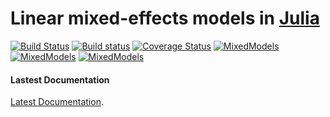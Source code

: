 # Linear mixed-effects models in [Julia](http://julialang.org)

[![Build Status](https://travis-ci.org/dmbates/MixedModels.jl.svg?branch=master)](https://travis-ci.org/dmbates/MixedModels.jl)
[![Build status](https://ci.appveyor.com/api/projects/status/lr3tqmbam8sw6714?svg=true)](https://ci.appveyor.com/project/dmbates/mixedmodels-jl)
[![Coverage Status](https://img.shields.io/coveralls/dmbates/MixedModels.jl.svg)](https://coveralls.io/r/dmbates/MixedModels.jl?branch=master)
[![MixedModels](http://pkg.julialang.org/badges/MixedModels_0.3.svg)](http://pkg.julialang.org/?pkg=MixedModels&ver=0.3)
[![MixedModels](http://pkg.julialang.org/badges/MixedModels_0.4.svg)](http://pkg.julialang.org/?pkg=MixedModels&ver=0.4)
[![MixedModels](http://pkg.julialang.org/badges/MixedModels_0.5.svg)](http://pkg.julialang.org/?pkg=MixedModels&ver=0.5)

#### Lastest Documentation

[Latest Documentation](http://dmbates.github.io/MixedModels.jl/latest).
